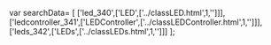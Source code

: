 var searchData= \[
\[\'led\_340\',\[\'LED\',\[\'../classLED.html\',1,\'\'\]\]\],
\[\'ledcontroller\_341\',\[\'LEDController\',\[\'../classLEDController.html\',1,\'\'\]\]\],
\[\'leds\_342\',\[\'LEDs\',\[\'../classLEDs.html\',1,\'\'\]\]\] \];
